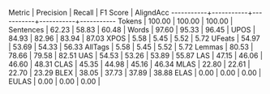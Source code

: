 Metric     | Precision |    Recall |  F1 Score | AligndAcc
-----------+-----------+-----------+-----------+-----------
Tokens     |    100.00 |    100.00 |    100.00 |
Sentences  |     62.23 |     58.83 |     60.48 |
Words      |     97.60 |     95.33 |     96.45 |
UPOS       |     84.93 |     82.96 |     83.94 |     87.03
XPOS       |      5.58 |      5.45 |      5.52 |      5.72
UFeats     |     54.97 |     53.69 |     54.33 |     56.33
AllTags    |      5.58 |      5.45 |      5.52 |      5.72
Lemmas     |     80.53 |     78.66 |     79.58 |     82.51
UAS        |     54.53 |     53.26 |     53.89 |     55.87
LAS        |     47.15 |     46.06 |     46.60 |     48.31
CLAS       |     45.35 |     44.98 |     45.16 |     46.34
MLAS       |     22.80 |     22.61 |     22.70 |     23.29
BLEX       |     38.05 |     37.73 |     37.89 |     38.88
ELAS       |      0.00 |      0.00 |      0.00 |
EULAS      |      0.00 |      0.00 |      0.00 |
